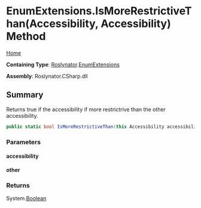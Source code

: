 # EnumExtensions\.IsMoreRestrictiveThan\(Accessibility, Accessibility\) Method <a name="_Top"></a>

[Home](../../../README.md)

**Containing Type**: [Roslynator](../../README.md#_Top)\.[EnumExtensions](../README.md#_Top)

**Assembly**: Roslynator\.CSharp\.dll

## Summary

Returns true if the accessibility if more restrictrive than the other accessibility\.

```csharp
public static bool IsMoreRestrictiveThan(this Accessibility accessibility, Accessibility other)
```

### Parameters

#### accessibility

#### other

### Returns

System\.[Boolean](https://docs.microsoft.com/en-us/dotnet/api/system.boolean)

